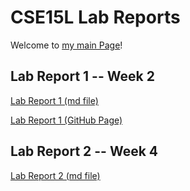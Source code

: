 # CSE15L Lab Reports

Welcome to [my main Page](https://jypipi.github.io/cse15l-lab-reports/index.html)!

## Lab Report 1 -- Week 2

[Lab Report 1 (md file)](https://github.com/jypipi/cse15l-lab-reports/blob/main/lab-report-1-week-2.md)

[Lab Report 1 (GitHub Page)](https://jypipi.github.io/cse15l-lab-reports/lab-report-1-week-2.html)


## Lab Report 2 -- Week 4

[Lab Report 2 (md file)](https://github.com/jypipi/cse15l-lab-reports/blob/main/lab-report-2-week-4.md)
